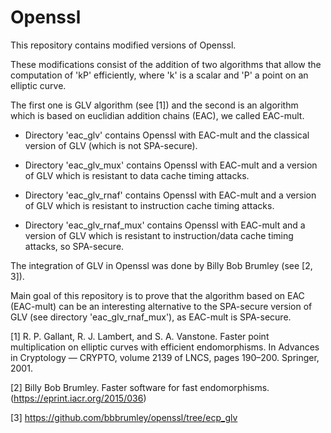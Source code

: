 # Openssl

This repository contains modified versions of Openssl.

These modifications consist of the addition of two algorithms that allow the computation of 'kP' efficiently, where 'k' is a scalar and 'P' a point on an elliptic curve.

The first one is GLV algorithm (see [1]) and the second is an algorithm which is based on euclidian addition chains (EAC), we called EAC-mult.

- Directory 'eac_glv' contains Openssl with EAC-mult and the classical version of GLV (which is not SPA-secure). 

- Directory 'eac_glv_mux' contains Openssl with EAC-mult and a version of GLV which is resistant to data cache timing attacks.

- Directory 'eac_glv_rnaf' contains Openssl with EAC-mult and a version of GLV which is resistant to instruction cache timing attacks.

- Directory 'eac_glv_rnaf_mux' contains Openssl with EAC-mult and a version of GLV which is resistant to instruction/data cache timing attacks, so SPA-secure.


The integration of GLV in Openssl was done by Billy Bob Brumley (see [2, 3]).


Main goal of this repository is to prove that the algorithm based on EAC (EAC-mult) can be an interesting alternative to the SPA-secure version of GLV (see directory 'eac_glv_rnaf_mux'), as EAC-mult is SPA-secure.



[1] R. P. Gallant, R. J. Lambert, and S. A. Vanstone. Faster point multiplication on elliptic curves with efficient endomorphisms. In Advances in Cryptology — CRYPTO, volume 2139 of LNCS, pages 190–200. Springer, 2001.

[2] Billy Bob Brumley. Faster software for fast endomorphisms. 
    (https://eprint.iacr.org/2015/036)

[3] https://github.com/bbbrumley/openssl/tree/ecp_glv
